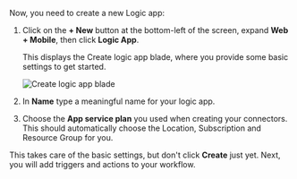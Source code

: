 Now, you need to create a new Logic app:

1. Click on the **+ New** button at the bottom-left of the screen, expand **Web + Mobile**, then click **Logic App**. 

   This displays the Create logic app blade, where you provide some basic settings to get started.

   ![Create logic app blade](../images/01-01-01-AppServiceHOL/createlogicapp.png)

2. In **Name** type a meaningful name for your logic app.

3. Choose the **App service plan** you used when creating your connectors. This should automatically choose the Location, Subscription and Resource Group for you.

This takes care of the basic settings, but don't click **Create** just yet. Next, you will add triggers and actions to your workflow.
